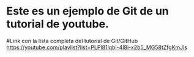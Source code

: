 # Este es un ejemplo de Git de un tutorial de youtube.

#Link con la lista completa del tutorial de Git/GitHub
https://youtube.com/playlist?list=PLPl81lqbj-4I8i-x2b5_MG58tZfgKmJls
